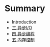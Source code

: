 # Summary

* [Introduction](README.md)
* [三.异步I/O](chapter3.md)
* [四.异步编程](chapter4.md)
* [五.内存控制](chapter5.md)
